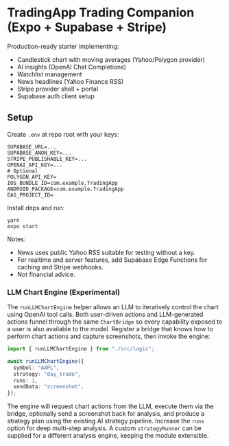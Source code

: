 # TradingApp Trading Companion (Expo + Supabase + Stripe)

Production-ready starter implementing:

- Candlestick chart with moving averages (Yahoo/Polygon provider)
- AI insights (OpenAI Chat Completions)
- Watchlist management
- News headlines (Yahoo Finance RSS)
- Stripe provider shell + portal
- Supabase auth client setup

## Setup

Create `.env` at repo root with your keys:

```
SUPABASE_URL=...
SUPABASE_ANON_KEY=...
STRIPE_PUBLISHABLE_KEY=...
OPENAI_API_KEY=...
# Optional
POLYGON_API_KEY=
IOS_BUNDLE_ID=com.example.TradingApp
ANDROID_PACKAGE=com.example.TradingApp
EAS_PROJECT_ID=
```

Install deps and run:

```
yarn
expo start
```

Notes:

- News uses public Yahoo RSS suitable for testing without a key.
- For realtime and server features, add Supabase Edge Functions for caching and Stripe webhooks.
- Not financial advice.

### LLM Chart Engine (Experimental)

The `runLLMChartEngine` helper allows an LLM to iteratively control the chart using
OpenAI tool calls. Both user-driven actions and LLM-generated actions funnel
through the same `ChartBridge` so every capability exposed to a user is also
available to the model. Register a bridge that knows how to perform chart
actions and capture screenshots, then invoke the engine:

```ts
import { runLLMChartEngine } from "./src/logic";

await runLLMChartEngine({
  symbol: "AAPL",
  strategy: "day_trade",
  runs: 1,
  sendData: "screenshot",
});
```

The engine will request chart actions from the LLM, execute them via the
bridge, optionally send a screenshot back for analysis, and produce a strategy
plan using the existing AI strategy pipeline. Increase the `runs` option for
deep multi-step analysis. A custom `strategyRunner` can be supplied for a
different analysis engine, keeping the module extensible.
